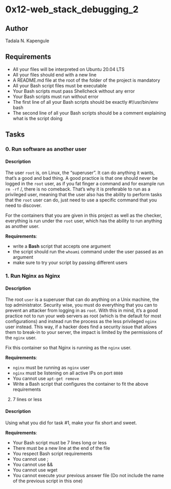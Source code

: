 # 0x12-web_stack_debugging_2

## Author

Tadala N. Kapengule

## Requirements

- All your files will be interpreted on Ubuntu 20.04 LTS
- All your files should end with a new line
- A README.md file at the root of the folder of the project is mandatory
- All your Bash script files must be executable
- Your Bash scripts must pass Shellcheck without any error
- Your Bash scripts must run without error
- The first line of all your Bash scripts should be exactly #!/usr/bin/env bash
- The second line of all your Bash scripts should be a comment explaining what is the script doing

## Tasks

### 0. Run software as another user

#### Description

The user ``root`` is, on Linux, the “superuser”. It can do anything it wants, that’s a good and bad thing. A good practice is that one should never be logged in the ``root`` user, as if you fat finger a command and for example run ``rm -rf`` /, there is no comeback. That’s why it is preferable to run as a privileged user, meaning that the user also has the ability to perform tasks that the ``root`` user can do, just need to use a specific command that you need to discover.

For the containers that you are given in this project as well as the checker, everything is run under the ``root`` user, which has the ability to run anything as another user.

__Requirements__:

- write a **Bash** script that accepts one argument
- the script should run the ``whoami`` command under the user passed as an argument
- make sure to try your script by passing different users

### 1. Run Nginx as Nginx

#### Description

The root ``user`` is a superuser that can do anything on a Unix machine, the top administrator. Security wise, you must do everything that you can to prevent an attacker from logging in as ``root``. With this in mind, it’s a good practice not to run your web servers as root (which is the default for most configurations) and instead run the process as the less privileged ``nginx`` user instead. This way, if a hacker does find a security issue that allows them to break-in to your server, the impact is limited by the permissions of the ``nginx`` user.

Fix this container so that Nginx is running as the ``nginx`` user.

__Requirements__:

- ``nginx`` must be running as ``nginx`` user
- ``nginx`` must be listening on all active IPs on port ``8080``
- You cannot use ``apt-get remove``
- Write a Bash script that configures the container to fit the above requirements

2. 7 lines or less

#### Description

Using what you did for task #1, make your fix short and sweet.

__Requirements__:

- Your Bash script must be 7 lines long or less
- There must be a new line at the end of the file
- You respect Bash script requirements
- You cannot use ;
- You cannot use &&
- You cannot use wget
- You cannot execute your previous answer file (Do not include the name of the previous script in this one)
